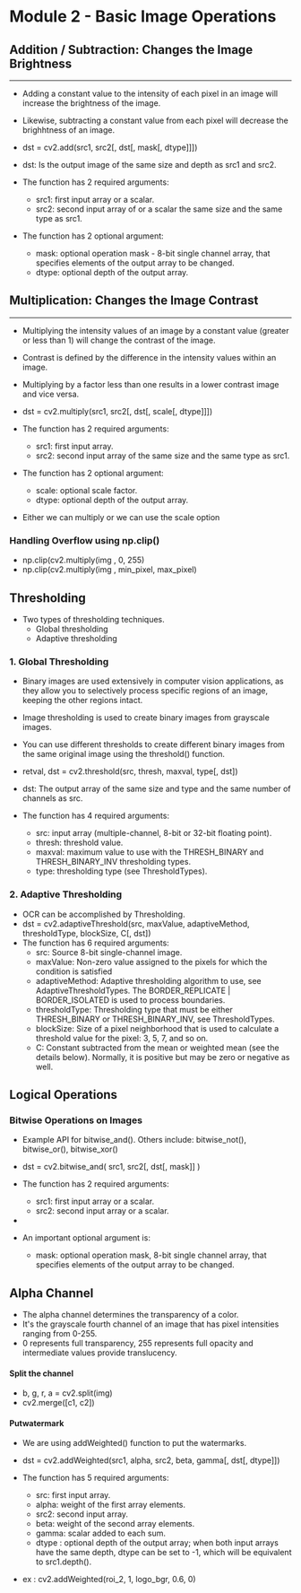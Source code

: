 #  Module 2 - Basic Image Operations

## Addition / Subtraction: Changes the Image Brightness
---
* Adding a constant value to the intensity of each pixel in an image will increase the brightness of the image.
* Likewise, subtracting a constant value from each pixel will decrease the brighhtness of an image.

* dst = cv2.add(src1, src2[, dst[, mask[, dtype]]])
* dst: Is the output image of the same size and depth as src1 and src2.

* The function has 2 required arguments:

  * src1: first input array or a scalar.
  * src2: second input array of or a scalar the same size and the same type as src1.

* The function has 2 optional argument:

  * mask: optional operation mask - 8-bit single channel array, 
    that specifies elements of the output array to be changed.
  * dtype: optional depth of the output array.


## Multiplication: Changes the Image Contrast
---
* Multiplying the intensity values of an image by a constant value (greater or less than 1) 
  will change the contrast of the image.
* Contrast is defined by the difference in the intensity values within an image.
* Multiplying by a factor less than one results in a lower contrast image and vice versa.
* dst = cv2.multiply(src1, src2[, dst[, scale[, dtype]]])

* The function has 2 required arguments:

  * src1: first input array.
  * src2: second input array of the same size and the same type as src1.

* The function has 2 optional argument:
  * scale: optional scale factor.
  * dtype: optional depth of the output array.

* Either we can multiply or we can use the scale option

### Handling Overflow using np.clip()
* np.clip(cv2.multiply(img , 0, 255)
* np.clip(cv2.multiply(img , min_pixel, max_pixel)


## Thresholding

* Two types of thresholding techniques.
  * Global thresholding
  * Adaptive thresholding

### 1. Global Thresholding

* Binary images are used extensively in computer vision applications, 
  as they allow you to selectively process specific regions of an image, 
  keeping the other regions intact.

* Image thresholding is used to create binary images from grayscale images.

* You can use different thresholds to create different binary images 
  from the same original image using the threshold() function.

* retval, dst = cv2.threshold(src, thresh, maxval, type[, dst])
* dst: The output array of the same size and type and the same number of channels as src.

* The function has 4 required arguments:

  * src: input array (multiple-channel, 8-bit or 32-bit floating point).
  * thresh: threshold value.
  * maxval: maximum value to use with the THRESH_BINARY and THRESH_BINARY_INV thresholding types.
  * type: thresholding type (see ThresholdTypes).


### 2. Adaptive Thresholding

* OCR can be accomplished by Thresholding.
* dst = cv2.adaptiveThreshold(src, maxValue, adaptiveMethod, thresholdType, blockSize, C[, dst])
* The function has 6 required arguments:
  * src: Source 8-bit single-channel image. 
  * maxValue: Non-zero value assigned to the pixels for which the condition is satisfied 
  * adaptiveMethod: Adaptive thresholding algorithm to use, see AdaptiveThresholdTypes. 
                    The BORDER_REPLICATE | BORDER_ISOLATED is used to process boundaries. 
  * thresholdType: Thresholding type that must be either THRESH_BINARY or THRESH_BINARY_INV, see ThresholdTypes. 
  * blockSize: Size of a pixel neighborhood that is used to calculate a threshold value 
               for the pixel: 3, 5, 7, and so on. 
  * C: Constant subtracted from the mean or weighted mean (see the details below). 
       Normally, it is positive but may be zero or negative as well.


## Logical Operations

### Bitwise Operations on Images

* Example API for bitwise_and(). Others include: bitwise_not(), bitwise_or(), bitwise_xor()
* dst = cv2.bitwise_and( src1, src2[, dst[, mask]] )
* The function has 2 required arguments:

  * src1: first input array or a scalar.
  * src2: second input array or a scalar.
* 
* An important optional argument is:
  * mask: optional operation mask, 8-bit single channel array, 
          that specifies elements of the output array to be changed.


## Alpha Channel

* The alpha channel determines the transparency of a color.
* It's the grayscale fourth channel of an image that has pixel intensities ranging from 0-255. 
* 0 represents full transparency, 255 represents full opacity and intermediate values provide translucency.

#### Split the channel
* b, g, r, a = cv2.split(img)
* cv2.merge([c1, c2])


#### Putwatermark
* We are using addWeighted() function to put the watermarks.
* dst = cv2.addWeighted(src1, alpha, src2, beta, gamma[, dst[, dtype]])
* The function has 5 required arguments:

  * src: first input array.
  * alpha: weight of the first array elements.
  * src2: second input array.
  * beta: weight of the second array elements.
  * gamma: scalar added to each sum.
  * dtype : optional depth of the output array; 
    when both input arrays have the same depth, dtype can be set to -1, 
    which will be equivalent to src1.depth().
* ex : cv2.addWeighted(roi_2, 1, logo_bgr, 0.6, 0)
